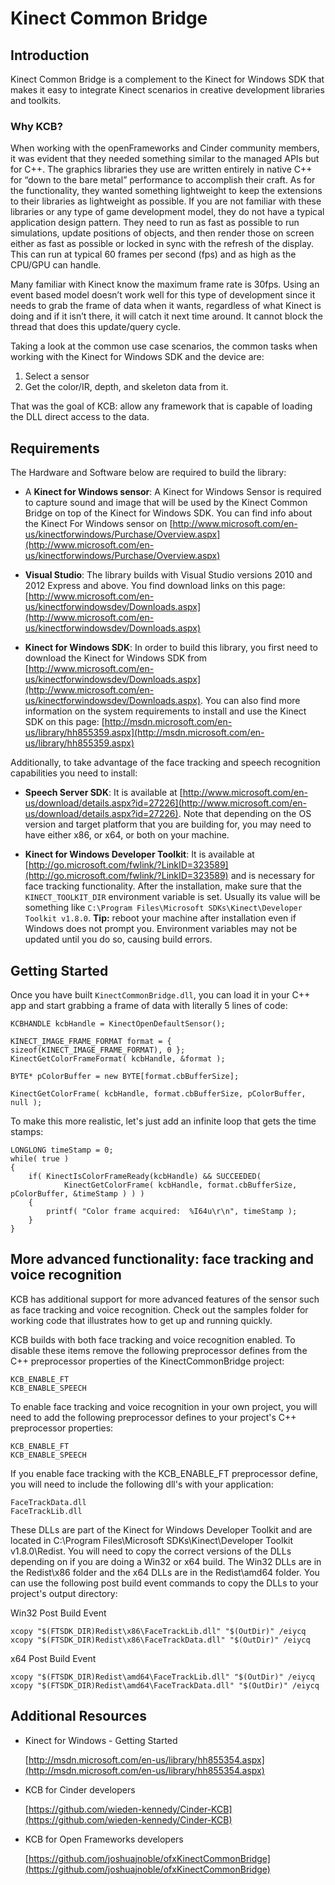Kinect Common Bridge 
====================

## Introduction

Kinect Common Bridge is a complement to the Kinect for Windows SDK that makes it easy to integrate Kinect scenarios in creative development libraries and toolkits.

### Why KCB?

When working with the openFrameworks and Cinder community members, it was evident that they needed something similar to the managed APIs but for C++. The graphics libraries they use are written entirely in native C++ for “down to the bare metal” performance to accomplish their craft. As for the functionality, they wanted something lightweight to keep the extensions to their libraries as lightweight as possible. 
If you are not familiar with these libraries or any type of game development model, they do not have a typical application design pattern. They need to run as fast as possible to run simulations, update positions of objects, and then render those on screen either as fast as possible or locked in sync with the refresh of the display. This can run at typical 60 frames per second (fps) and as high as the CPU/GPU can handle.

Many familiar with Kinect know the maximum frame rate is 30fps. Using an event based model doesn’t work well for this type of development since it needs to grab the frame of data when it wants, regardless of what Kinect is doing and if it isn’t there, it will catch it next time around. It cannot block the thread that does this update/query cycle.

Taking a look at the common use case scenarios, the common tasks when working with the Kinect for Windows SDK and the device are: 

1.	Select a sensor
2.	Get the color/IR, depth, and skeleton data from it.

That was the goal of KCB: allow any framework that is capable of loading the DLL direct access to the data.


## Requirements

The Hardware and Software below are required to build the library:

- A **Kinect for Windows sensor**:
	A Kinect for Windows Sensor is required to capture sound and image that will be used by the Kinect Common Bridge on top of the Kinect for Windows SDK. You can find info about the Kinect For Windows sensor on [http://www.microsoft.com/en-us/kinectforwindows/Purchase/Overview.aspx](http://www.microsoft.com/en-us/kinectforwindows/Purchase/Overview.aspx)

- **Visual Studio**:
	The library builds with Visual Studio versions 2010 and 2012 Express and above. You find download links on this page: [http://www.microsoft.com/en-us/kinectforwindowsdev/Downloads.aspx](http://www.microsoft.com/en-us/kinectforwindowsdev/Downloads.aspx)
	
- **Kinect for Windows SDK**:
	In order to build this library, you first need to download the Kinect for Windows SDK from [http://www.microsoft.com/en-us/kinectforwindowsdev/Downloads.aspx](http://www.microsoft.com/en-us/kinectforwindowsdev/Downloads.aspx). You can also find more information on the system requirements to install and use the Kinect SDK on this page: [http://msdn.microsoft.com/en-us/library/hh855359.aspx](http://msdn.microsoft.com/en-us/library/hh855359.aspx)
	
Additionally, to take advantage of the face tracking and speech recognition capabilities you need to install:

- **Speech Server SDK**:
	It is available at [http://www.microsoft.com/en-us/download/details.aspx?id=27226](http://www.microsoft.com/en-us/download/details.aspx?id=27226). Note that depending on the OS version and target platform that you are building for, you may need to have either x86, or x64, or both on your machine.

- **Kinect for Windows Developer Toolkit**:
    It is available at [http://go.microsoft.com/fwlink/?LinkID=323589](http://go.microsoft.com/fwlink/?LinkID=323589) and is necessary for face tracking functionality. After the installation, make sure that the `KINECT_TOOLKIT_DIR` environment variable is set. Usually its value will be something like `C:\Program Files\Microsoft SDKs\Kinect\Developer Toolkit v1.8.0`. 
	**Tip:** reboot your machine after installation even if Windows does not prompt you. Environment variables may not be updated until you do so, causing build errors.

## Getting Started

Once you have built `KinectCommonBridge.dll`, you can load it in your C++ app and start grabbing a frame of data with literally 5 lines of code:

    KCBHANDLE kcbHandle = KinectOpenDefaultSensor();
    
    KINECT_IMAGE_FRAME_FORMAT format = { sizeof(KINECT_IMAGE_FRAME_FORMAT), 0 };
    KinectGetColorFrameFormat( kcbHandle, &format );
    
    BYTE* pColorBuffer = new BYTE[format.cbBufferSize];
    
    KinectGetColorFrame( kcbHandle, format.cbBufferSize, pColorBuffer, null );
    

To make this more realistic, let's just add an infinite loop that gets the time stamps:


    LONGLONG timeStamp = 0;
    while( true )
    {
    	if( KinectIsColorFrameReady(kcbHandle) && SUCCEEDED( 
				KinectGetColorFrame( kcbHandle, format.cbBufferSize, pColorBuffer, &timeStamp ) ) )
		{
    		printf( "Color frame acquired:  %I64u\r\n", timeStamp );
   		}
    }
    

## More advanced functionality: face tracking and voice recognition

KCB has additional support for more advanced features of the sensor such as face tracking and voice recognition. Check out the samples folder for working code that illustrates how to get up and running quickly. 

KCB builds with both face tracking and voice recognition enabled. To disable these items remove the following preprocessor defines from the C++ preprocessor properties of the KinectCommonBridge project:

	KCB_ENABLE_FT
	KCB_ENABLE_SPEECH

To enable face tracking and voice recognition in your own project, you will need to add the following preprocessor defines to your project's  C++ preprocessor properties:

	KCB_ENABLE_FT
	KCB_ENABLE_SPEECH
	
If you enable face tracking with the KCB_ENABLE_FT preprocessor define, you will need to include the following dll's with your application:

	FaceTrackData.dll
	FaceTrackLib.dll
	
These DLLs are part of the Kinect for Windows Developer Toolkit and are located in C:\Program Files\Microsoft SDKs\Kinect\Developer Toolkit v1.8.0\Redist. You will need to copy the correct versions of the DLLs depending on if you are doing a Win32 or x64 build. The Win32 DLLs are in the Redist\x86 folder and the x64 DLLs are in the Redist\amd64 folder. You can use the following post build event commands to copy the DLLs to your project's output directory:

Win32 Post Build Event

	xcopy "$(FTSDK_DIR)Redist\x86\FaceTrackLib.dll" "$(OutDir)" /eiycq
	xcopy "$(FTSDK_DIR)Redist\x86\FaceTrackData.dll" "$(OutDir)" /eiycq

	
x64 Post Build Event

	xcopy "$(FTSDK_DIR)Redist\amd64\FaceTrackLib.dll" "$(OutDir)" /eiycq
	xcopy "$(FTSDK_DIR)Redist\amd64\FaceTrackData.dll" "$(OutDir)" /eiycq


## Additional Resources

* Kinect for Windows - Getting Started

	[http://msdn.microsoft.com/en-us/library/hh855354.aspx](http://msdn.microsoft.com/en-us/library/hh855354.aspx)

* KCB for Cinder developers

	[https://github.com/wieden-kennedy/Cinder-KCB](https://github.com/wieden-kennedy/Cinder-KCB)

* KCB for Open Frameworks developers

	[https://github.com/joshuajnoble/ofxKinectCommonBridge](https://github.com/joshuajnoble/ofxKinectCommonBridge)
